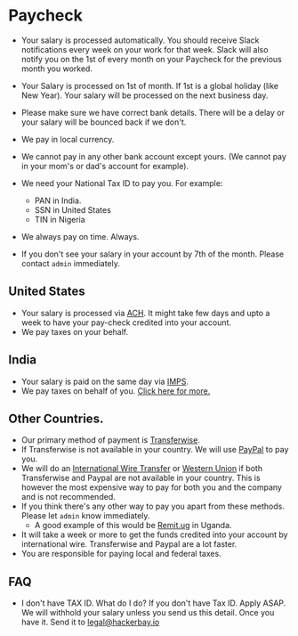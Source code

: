 # Paycheck

- Your salary is processed automatically. You should receive Slack notifications every week on your work for that week. Slack will also notify you on the 1st of every month on your Paycheck for the previous month you worked.

- Your Salary is processed on 1st of month. If 1st is a global holiday (like New Year). Your salary will be processed on the next business day.

- Please make sure we have correct bank details. There will be a delay or your salary will be bounced back if we don't.

- We pay in local currency.

- We cannot pay in any other bank account except yours. (We cannot pay in your mom's or dad's account for example).

- We need your National Tax ID to pay you. For example:
  - PAN in India.
  - SSN in United States
  - TIN in Nigeria

- We always pay on time. Always.

- If you don't see your salary in your account by 7th of the month. Please contact `admin` immediately.

## United States

- Your salary is processed via [ACH](https://en.wikipedia.org/wiki/Automated_Clearing_House). It might take few days and upto a week to have your pay-check credited into your account.
- We pay taxes on your behalf.

## India

- Your salary is paid on the same day via [IMPS](https://en.wikipedia.org/wiki/Immediate_Payment_Service).
- We pay taxes on behalf of you. [Click here for more.](https://www.incometaxindia.gov.in/Pages/Deposit_TDS_TCS.aspx)

## Other Countries.

- Our primary method of payment is [Transferwise](https://www.transferwise.com).
- If Transferwise is not available in your country. We will use [PayPal](https://paypal.com) to pay you.
- We will do an [International Wire Transfer](https://www.bankofamerica.com/foreign-exchange/wire-transfer.go) or [Western Union](https://westernunion.com/) if both Transferwise and Paypal are not available in your country. This is however the most expensive way to pay for both you and the company and is not recommended.
- If you think there's any other way to pay you apart from these methods. Please let `admin` know immediately.
  - A good example of this would be [Remit.ug](https://remit.ug) in Uganda.
- It will take a week or more to get the funds credited into your account by international wire. Transferwise and Paypal are a lot faster.
- You are responsible for paying local and federal taxes.


## FAQ

- I don't have TAX ID. What do I do?
  If you don't have Tax ID. Apply ASAP. We will withhold your salary unless you send us this detail. Once you have it. Send it to legal@hackerbay.io 
